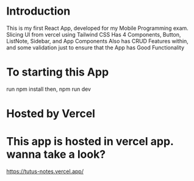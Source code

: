 

# Introduction

This is my first React App, developed for my Mobile Programming exam.
Slicing UI from vercel using Tailwind CSS
Has 4 Components, Button, ListNote, Sidebar, and App Components
Also has CRUD Features within, and some validation just to ensure that the App has Good Functionality

# To starting this App

run npm install
then, npm run dev

# Hosted by Vercel<br>
This app is hosted in vercel app. wanna take a look?
==
https://tutus-notes.vercel.app/
